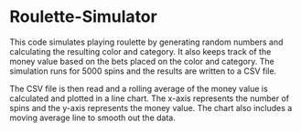 # Roulette-Simulator

This code simulates playing roulette by generating random numbers and calculating the resulting color and category. 
It also keeps track of the money value based on the bets placed on the color and category. 
The simulation runs for 5000 spins and the results are written to a CSV file.

The CSV file is then read and a rolling average of the money value is calculated and plotted in a line chart. 
The x-axis represents the number of spins and the y-axis represents the money value. 
The chart also includes a moving average line to smooth out the data.
